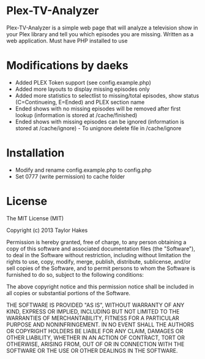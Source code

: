 Plex-TV-Analyzer
================

Plex-TV-Analyzer is a simple web page that will analyze a television show in your Plex library and tell you which episodes you are missing. Written as a web application. Must have PHP installed to use

Modifications by daeks
================

- Added PLEX Token support (see config.example.php)
- Added more layouts to display missing episodes only
- Added more statistics to selectlist to missing/total episodes, show status (C=Continueing, E=Ended) and PLEX section name
- Ended shows with no missing episodes will be removed after first lookup (information is stored at /cache/finished)
- Ended shows with missing episodes can be ignored (information is stored at /cache/ignore) - To unignore delete file in /cache/ignore

Installation
================

- Modify and rename config.example.php to config.php
- Set 0777 (write permission) to cache folder

License
================

The MIT License (MIT)

Copyright (c) 2013 Taylor Hakes

Permission is hereby granted, free of charge, to any person obtaining a copy
of this software and associated documentation files (the "Software"), to deal
in the Software without restriction, including without limitation the rights
to use, copy, modify, merge, publish, distribute, sublicense, and/or sell
copies of the Software, and to permit persons to whom the Software is
furnished to do so, subject to the following conditions:

The above copyright notice and this permission notice shall be included in
all copies or substantial portions of the Software.

THE SOFTWARE IS PROVIDED "AS IS", WITHOUT WARRANTY OF ANY KIND, EXPRESS OR
IMPLIED, INCLUDING BUT NOT LIMITED TO THE WARRANTIES OF MERCHANTABILITY,
FITNESS FOR A PARTICULAR PURPOSE AND NONINFRINGEMENT. IN NO EVENT SHALL THE
AUTHORS OR COPYRIGHT HOLDERS BE LIABLE FOR ANY CLAIM, DAMAGES OR OTHER
LIABILITY, WHETHER IN AN ACTION OF CONTRACT, TORT OR OTHERWISE, ARISING FROM,
OUT OF OR IN CONNECTION WITH THE SOFTWARE OR THE USE OR OTHER DEALINGS IN
THE SOFTWARE.
